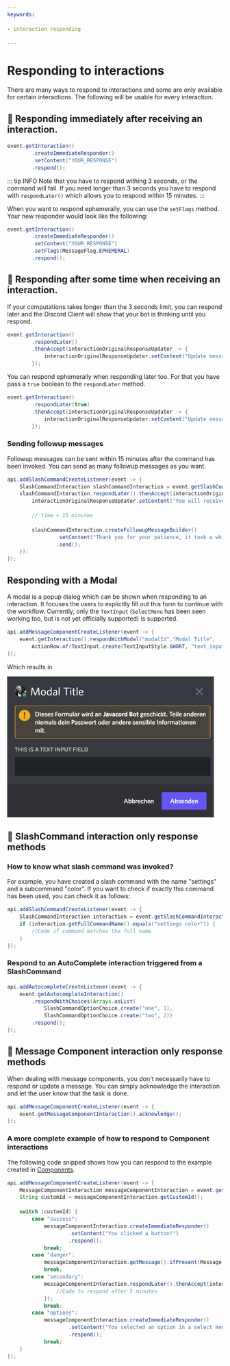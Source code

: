 ```yaml
---
keywords:

- interaction responding

---
```


# Responding to interactions

There are many ways to respond to interactions and some are only available for certain interactions.
The following will be usable for every interaction.

## :speech_balloon: Responding immediately after receiving an interaction.

```java
event.getInteraction()
        .createImmediateResponder()
        .setContent("YOUR_RESPONSE")
        .respond();
```

::: tip INFO
Note that you have to respond withing 3 seconds, or the command will fail. If you need longer than 3 seconds you have to
respond with `respondLater()` which allows you to respond within 15 minutes.
:::

When you want to respond ephemerally, you can use the `setFlags` method. Your new responder would look like the
following:

```java
event.getInteraction()
        .createImmediateResponder()
        .setContent("YOUR_RESPONSE")
        .setFlags(MessageFlag.EPHEMERAL)
        .respond();
```

## :speech_balloon: Responding after some time when receiving an interaction.

If your computations takes longer than the 3 seconds limit, you can respond later and the Discord Client will show that
your bot is thinking until you respond.

```java
event.getInteraction()
        .respondLater()
        .thenAccept(interactionOriginalResponseUpdater -> {
            interactionOriginalResponseUpdater.setContent("Update message after some time").update();
        });
```

You can respond ephemerally when responding later too. For that you have pass a `true` boolean to the `respondLater` method.

```java
event.getInteraction()
        .respondLater(true)
        .thenAccept(interactionOriginalResponseUpdater -> {
            interactionOriginalResponseUpdater.setContent("Update message after some time").update();
        });
```

### Sending followup messages

Followup messages can be sent within 15 minutes after the command has been invoked. You can send as many followup
messages as you want.

``` java
api.addSlashCommandCreateListener(event -> {
    SlashCommandInteraction slashCommandInteraction = event.getSlashCommandInteraction();
    slashCommandInteraction.respondLater().thenAccept(interactionOriginalResponseUpdater -> {
        interactionOriginalResponseUpdater.setContent("You will receive the answer in a few minutes!").update();

        // time < 15 minutes
        
        slashCommandInteraction.createFollowupMessageBuilder()
                .setContent("Thank you for your patience, it took a while but the answer to the universe is 42")
                .send();
    });
});
```

## Responding with a Modal

A modal is a popup dialog which can be shown when responding to an interaction. It focuses the users to explicitly fill out this form to continue with the workflow.
Currently, only the `TextInput` (`SelectMenu` has been seen working too, but is not yet officially supported) is supported.

```java
api.addMessageComponentCreateListener(event -> {
    event.getInteraction().respondWithModal("modalId","Modal Title",
        ActionRow.of(TextInput.create(TextInputStyle.SHORT, "text_input_id", "This is a Text Input Field")));
});
```

Which results in

![Modal](./respond_with_modal.png)


## :speech_balloon: SlashCommand interaction only response methods

### How to know what slash command was invoked?
For example, you have created a slash command with the name "settings" and a subcommand "color". If you want to check if
exactly this command has been used, you can check it as follows:

```java
api.addSlashCommandCreateListener(event -> {
    SlashCommandInteraction interaction = event.getSlashCommandInteraction();
    if (interaction.getFullCommandName().equals("settings color")) {
        //Code if command matches the full name
    }
});
```

### Respond to an AutoComplete interaction triggered from a SlashCommand

```java
api.addAutocompleteCreateListener(event -> {
    event.getAutocompleteInteraction()
        .respondWithChoices(Arrays.asList(
            SlashCommandOptionChoice.create("one", 1),
            SlashCommandOptionChoice.create("two", 2))
        .respond();
});
```

## :speech_balloon: Message Component interaction only response methods

When dealing with message components, you don't necessarily have to respond or update a message. 
You can simply acknowledge the interaction and let the user know that the task is done.

```java
api.addMessageComponentCreateListener(event -> {
    event.getMessageComponentInteraction().acknowledge();
});
```
### A more complete example of how to respond to Component interactions
The following code snipped shows how you can respond to the example created in [Components](./components.md).

``` java
api.addMessageComponentCreateListener(event -> {
    MessageComponentInteraction messageComponentInteraction = event.getMessageComponentInteraction();
    String customId = messageComponentInteraction.getCustomId();

    switch (customId) {
        case "success":
            messageComponentInteraction.createImmediateResponder()
                    .setContent("You clicked a button!")
                    .respond();
            break;
        case "danger":
            messageComponentInteraction.getMessage().ifPresent(Message::delete);
            break;
        case "secondary":
            messageComponentInteraction.respondLater().thenAccept(interactionOriginalResponseUpdater -> {
                //Code to respond after 5 minutes
            });
            break;
        case "options":
            messageComponentInteraction.createImmediateResponder()
					.setContent("You selected an option in a select menu!")
					.respond();
            break;
    }
});
```
